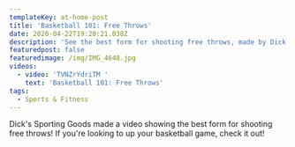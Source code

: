 ```yaml
---
templateKey: at-home-post
title: 'Basketball 101: Free Throws'
date: 2020-04-22T19:20:21.038Z
description: 'See the best form for shooting free throws, made by Dick''s Sporting Goods!'
featuredpost: false
featuredimage: /img/IMG_4648.jpg
videos:
  - video: 'TVNZrYdriTM '
    text: 'Basketball 101: Free Throws'
tags:
  - Sports & Fitness
---
```

Dick's Sporting Goods made a video showing the best form for shooting free throws! If you're looking to up your basketball game, check it out!